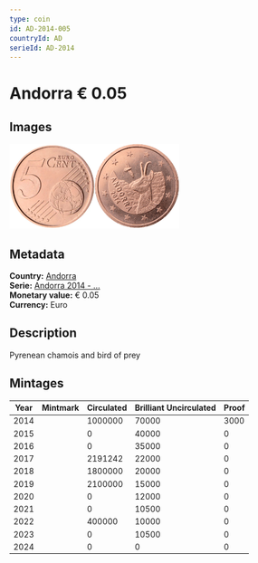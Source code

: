 ```yaml
---
type: coin
id: AD-2014-005
countryId: AD
serieId: AD-2014
---
```


# Andorra € 0.05

## Images

<img src="../../../Images/common-2007-005.webp" height="150" alt="Front image"><img src="Images/andorra-2014-005.webp" height="150" alt="Back image">

## Metadata

**Country:** [Andorra](../index.md)\
**Serie:** [Andorra 2014 - ...](index.md)\
**Monetary value:** € 0.05\
**Currency:** Euro

## Description

Pyrenean chamois and bird of prey

## Mintages

| Year | Mintmark | Circulated | Brilliant Uncirculated | Proof |
| ---- | -------- | ---------- | ---------------------- | ----- |
| 2014 |          | 1000000    | 70000                  | 3000  |
| 2015 |          | 0          | 40000                  | 0     |
| 2016 |          | 0          | 35000                  | 0     |
| 2017 |          | 2191242    | 22000                  | 0     |
| 2018 |          | 1800000    | 20000                  | 0     |
| 2019 |          | 2100000    | 15000                  | 0     |
| 2020 |          | 0          | 12000                  | 0     |
| 2021 |          | 0          | 10500                  | 0     |
| 2022 |          | 400000     | 10000                  | 0     |
| 2023 |          | 0          | 10500                  | 0     |
| 2024 |          | 0          | 0                      | 0     |
